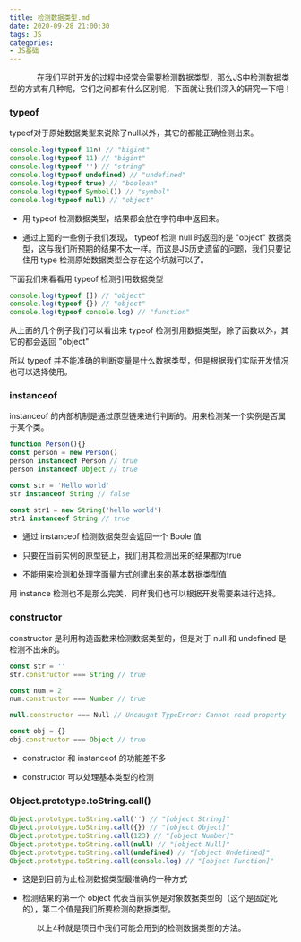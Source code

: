 ```yaml
---
title: 检测数据类型.md
date: 2020-09-28 21:00:30
tags: JS
categories:
- JS基础
---
```

&ensp;&ensp;&ensp;&ensp;&ensp;&ensp;&ensp;在我们平时开发的过程中经常会需要检测数据类型，那么JS中检测数据类型的方式有几种呢，它们之间都有什么区别呢，下面就让我们深入的研究一下吧！

### typeof

typeof对于原始数据类型来说除了null以外，其它的都能正确检测出来。

```js
console.log(typeof 11n) // "bigint"
console.log(typeof 11) // "bigint"
console.log(typeof '') // "string"
console.log(typeof undefined) // "undefined"
console.log(typeof true) // "boolean"
console.log(typeof Symbol()) // "symbol"
console.log(typeof null) // "object"
```
- 用 typeof 检测数据类型，结果都会放在字符串中返回来。

- 通过上面的一些例子我们发现， typeof 检测 null 时返回的是 "object" 数据类型，这与我们所预期的结果不太一样。而这是JS历史遗留的问题，我们只要记住用 type 检测原始数据类型会存在这个坑就可以了。

下面我们来看看用 typeof 检测引用数据类型

```js
console.log(typeof []) // "object"
console.log(typeof {}) // "object"
console.log(typeof console.log) // "function"
```
从上面的几个例子我们可以看出来 typeof 检测引用数据类型，除了函数以外，其它的都会返回 "object"

所以 typeof 并不能准确的判断变量是什么数据类型，但是根据我们实际开发情况也可以选择使用。

### instanceof

instanceof 的内部机制是通过原型链来进行判断的。用来检测某一个实例是否属于某个类。

```js
function Person(){}
const person = new Person()
person instanceof Person // true
person instanceof Object // true

const str = 'Hello world'
str instanceof String // false

const str1 = new String('hello world')
str1 instanceof String // true
```
- 通过 instanceof 检测数据类型会返回一个 Boole 值

- 只要在当前实例的原型链上，我们用其检测出来的结果都为true

- 不能用来检测和处理字面量方式创建出来的基本数据类型值

用 instance 检测也不是那么完美，同样我们也可以根据开发需要来进行选择。

### constructor

constructor 是利用构造函数来检测数据类型的，但是对于 null 和 undefined 是检测不出来的。

```js
const str = ''
str.constructor === String // true

const num = 2
num.constructor === Number // true

null.constructor === Null // Uncaught TypeError: Cannot read property 'constructor' of null

const obj = {}
obj.constructor === Object // true
```
- constructor 和 instanceof 的功能差不多

- constructor 可以处理基本类型的检测

### Object.prototype.toString.call()

```js
Object.prototype.toString.call('') // "[object String]"
Object.prototype.toString.call({}) // "[object Object]"
Object.prototype.toString.call(123) // "[object Number]"
Object.prototype.toString.call(null) // "[object Null]"
Object.prototype.toString.call(undefined) // "[object Undefined]"
Object.prototype.toString.call(console.log) // "[object Function]"
```
- 这是到目前为止检测数据类型最准确的一种方式

- 检测结果的第一个 object 代表当前实例是对象数据类型的（这个是固定死的），第二个值是我们所要检测的数据类型。

&ensp;&ensp;&ensp;&ensp;&ensp;&ensp;&ensp;以上4种就是项目中我们可能会用到的检测数据类型的方法。